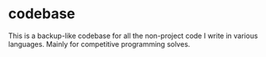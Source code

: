 # codebase
This is a backup-like codebase for all the non-project code I write in various languages. Mainly for competitive programming solves. 
